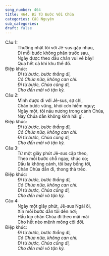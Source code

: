 ```yaml
---
song_number: 464
title: 464. Đi Từ Bước Với Chúa
categories: Cầu Nguyện
sub_categories: 
draft: false
---
```

<dl><dt>Câu 1:</dt><dd data-verse="1">Thường nhật tôi với Jê-sus gặp nhau, <br/>Đi mỗi bước không phân trước sau. <br/>Ngày được theo dấu chân vui vẻ bấy! <br/>Qua hết cả khi khu thế đồ. </dd><dt>Điệp khúc:</dt><dd data-chorus="1"><em>Đi từ bước, bước thẳng đi, <br/>Có Chúa nữa, không can chi. <br/>Đi từ bước, Chúa cũng đi, <br/>Cho đến mãi vô tận kỳ. </em></dd><dt>Câu 2:</dt><dd data-verse="2">Mình được đi với Jê-sus, sợ chi, <br/>Chân bước vững, khỏi cơn hiểm nguy; <br/>Ngày một, tôi náu nương trong cánh Chúa, <br/>Nay Chúa dẫn không kinh hãi gì. </dd><dt>Điệp khúc:</dt><dd data-chorus="1"><em>Đi từ bước, bước thẳng đi, <br/>Có Chúa nữa, không can chi. <br/>Đi từ bước, Chúa cũng đi, <br/>Cho đến mãi vô tận kỳ. </em></dd><dt>Câu 3:</dt><dd data-verse="3">Từ một giây phút Jê-sus cặp theo, <br/>Theo mỗi bước chỗ ngay, khúc co; <br/>Dầu là không cánh, tôi bay bổng tới, <br/>Chân Chúa dẫn đi, thong thả trèo. </dd><dt>Điệp khúc:</dt><dd data-chorus="1"><em>Đi từ bước, bước thẳng đi, <br/>Có Chúa nữa, không can chi. <br/>Đi từ bước, Chúa cũng đi, <br/>Cho đến mãi vô tận kỳ. </em></dd><dt>Câu 4:</dt><dd data-verse="4">Ngày một giây phút, Jê-sus Ngài ôi, <br/>Xin mỗi bước dẫn tôi đến nơi; <br/>Hầu kịp chân Chúa đi theo mãi mãi <br/>Cho hết nẻo mênh mông cõi đời. </dd><dt>Điệp khúc:</dt><dd data-chorus="1"><em>Đi từ bước, bước thẳng đi, <br/>Có Chúa nữa, không can chi. <br/>Đi từ bước, Chúa cũng đi, <br/>Cho đến mãi vô tận kỳ. </em></dd></dl>